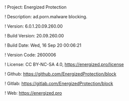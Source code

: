 ! Project: Energized Protection

! Description: ad.porn.malware blocking.

! Version: 6.0.1.20.09.260.00

! Build Version: 20.09.260.00

! Build Date: Wed, 16 Sep 20 00:06:21

! Version Code: 2600006

! License: CC BY-NC-SA 4.0, https://energized.pro/license

! Github: https://github.com/EnergizedProtection/block

! Gitlab: https://gitlab.com/EnergizedProtection/block


! Web: https://energized.pro
